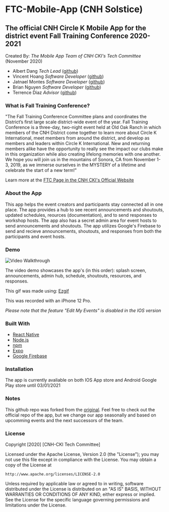 # FTC-Mobile-App (CNH Solstice)

## The official CNH Circle K Mobile App for the district event Fall Training Conference 2020-2021
Created By: *The Mobile App Team of CNH CKI's Tech Committee* (November 2020)
- Albert Dang     *Tech Lead*           ([github](https://github.com/AlbertDang46))
- Vincent Hoang   *Software Developer*  ([github](https://github.com/Ricecrackerz))          
- Jatnael Montes  *Software Developer*  ([github](https://github.com/ifelsejet))           
- Brian Nguyen    *Software Developer*  ([github](https://github.com/branraisin))
- Terrence Diaz   *Advisor*             ([github](https://github.com/terrencejames))
            
### What is Fall Training Conference?
"The Fall Training Conference Committee plans and coordinates the District’s first large scale district-wide event of the year. Fall Training Conference is a three-day, two-night event held at Old Oak Ranch in which members of the CNH District come together to learn more about Circle K International, meet members from around the district, and develop as members and leaders within Circle K International. New and returning members alike have the opportunity to really see the impact our clubs make in this organization while also creating lifelong memories with one another. We hope you will join us in the mountains of Sonora, CA from November 1-3, 2019, as we immerse ourselves in the MYSTERY of a lifetime and celebrate the start of a new term!"

Learn more at the [FTC Page in the CNH CKI's Official Website](http://www.cnhcirclek.org/committees/fall-training-conference-committee/)

### About the App
This app helps the event creators and participants stay connected all in one place. The app provides a hub to see recent announcements and shoutouts, updated schedules, reources (documentation), and to send responses to workshop hosts. The app also has a secret admin area for event hosts to send announcements and shoutouts. The app utilizes Google's Firebase to send and recieve announcements, shoutouts, and responses from both the participants and event hosts.


### Demo

<img src='https://github.com/Ricecrackerz/FTC-Mobile-App/blob/master/ezgif.com-gif-maker%20(1).gif' title='Video Walkthrough' width='' alt='Video Walkthrough' />

The video demo showcases the app's (in this order): splash screen, announcements, admin hub, schedule, shoutouts, resources, and responses.

This gif was made using: [Ezgif](https://ezgif.com/)

This was recorded with an iPhone 12 Pro.

*Please note that the feature "Edit My Events" is disabled in the IOS version*

### Built With
- [React Native](https://reactnative.dev/)
- [Node.js](https://nodejs.org/en/)
- [npm](https://www.npmjs.com/)
- [Expo](https://expo.io/)
- [Google Firebase](https://firebase.google.com/)

### Installation
The app is currently avaliable on both IOS App store and Android Google Play store until 03/01/2021

### Notes
This github repo was forked from the [original](https://github.com/CNHCircleK/CNH-Mobile-App). Feel free to check out the official repo of the app, but we change our app seasonally and based on upcomming events and the next successors of the team.

### License
Copyright [2020] [CNH-CKI Tech Committee]

Licensed under the Apache License, Version 2.0 (the "License");
you may not use this file except in compliance with the License.
You may obtain a copy of the License at

    http://www.apache.org/licenses/LICENSE-2.0

Unless required by applicable law or agreed to in writing, software
distributed under the License is distributed on an "AS IS" BASIS,
WITHOUT WARRANTIES OR CONDITIONS OF ANY KIND, either express or implied.
See the License for the specific language governing permissions and
limitations under the License.

